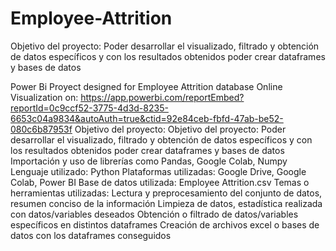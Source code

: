 # Employee-Attrition
Objetivo del proyecto: Poder desarrollar el visualizado, filtrado y obtención de datos específicos y con los resultados obtenidos poder crear dataframes y bases de datos 

Power Bi Proyect designed for Employee Attrition database
Online Visualization on: https://app.powerbi.com/reportEmbed?reportId=0c9ccf52-3775-4d3d-8235-6653c04a9834&autoAuth=true&ctid=92e84ceb-fbfd-47ab-be52-080c6b87953f
Objetivo del proyecto: Objetivo del proyecto: Poder desarrollar el visualizado, filtrado y obtención de datos específicos y con los resultados obtenidos poder crear dataframes y bases de datos
Importación y uso de librerías como Pandas, Google Colab, Numpy
Lenguaje utilizado: Python 
Plataformas utilizadas: Google Drive, Google Colab, Power BI 
Base de datos utilizada: Employee Attrition.csv 
Temas o herramientas utilizadas:
Lectura y preprocesamiento del conjunto de datos, resumen conciso de la información 
Limpieza de datos, estadística realizada con datos/variables deseados 
Obtención o filtrado de datos/variables específicos en distintos dataframes 
Creación de archivos excel o bases de datos con los dataframes conseguidos 
